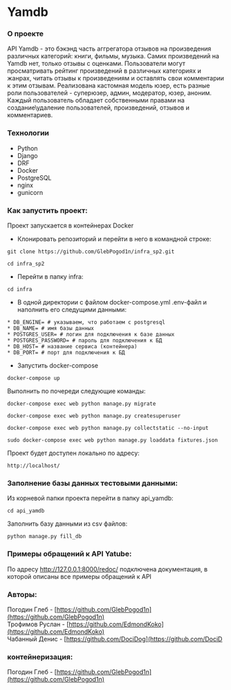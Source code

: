 # Yamdb

### О проекте

API Yamdb - это бэкэнд часть аггрегатора отзывов на произведения различных категорий: книги, фильмы, музыка. Самих произведений на Yamdb нет, только отзывы с оценками. Пользователи могут просматривать рейтинг произведений в различных категориях и жанрах, читать отзывы к произведениям и оставлять свои комментарии к этим отзывам. Реализована кастомная модель юзер, есть разные роли пользователей - суперюзер, админ, модератор, юзер, аноним. Каждый пользователь обладает собственными правами на создание\удаление пользователей, произведений, отзывов и комментариев.

### Технологии
- Python
- Django
- DRF
- Docker
- PostgreSQL
- nginx
- gunicorn

### Как запустить проект:

Проект запускается в контейнерах Docker

- Клонировать репозиторий и перейти в него в командной строке:

```
git clone https://github.com/GlebPogod1n/infra_sp2.git
```

```
cd infra_sp2
```
- Перейти в папку infra:

```
cd infra
```

- В одной директории с файлом docker-compose.yml .env-файл и наполнить его следущими данными:
```
* DB_ENGINE= # указываем, что работаем с postgresql
* DB_NAME= # имя базы данных
* POSTGRES_USER= # логин для подключения к базе данных
* POSTGRES_PASSWORD= # пароль для подключения к БД
* DB_HOST= # название сервиса (контейнера)
* DB_PORT= # порт для подключения к БД
```
- Запустить docker-compose

```
docker-compose up
```
Выполнить по почереди следующие команды:

```
docker-compose exec web python manage.py migrate
```
```
docker-compose exec web python manage.py createsuperuser
```
```
docker-compose exec web python manage.py collectstatic --no-input 
```
```
sudo docker-compose exec web python manage.py loaddata fixtures.json
```

Проект будет доступен локально по адресу:

```
http://localhost/
```


### Заполнение базы данных тестовыми данными:

Из корневой папки проекта перейти в папку api_yamdb:

```
cd api_yamdb
```
Заполнить базу данными из csv файлов:

```
python manage.py fill_db
```

### Примеры обращений к API Yatube:

По адресу http://127.0.0.1:8000/redoc/ подключена документация, в которой
описаны все примеры обращений к API

### Авторы:

Погодин Глеб - [https://github.com/GlebPogod1n](https://github.com/GlebPogod1n)     
Трофимов Руслан - [https://github.com/EdmondKoko](https://github.com/EdmondKoko)   
Чабанный Денис - [https://github.com/DociDog](https://github.com/DociD

### контейнеризация:

Погодин Глеб - [https://github.com/GlebPogod1n](https://github.com/GlebPogod1n)

